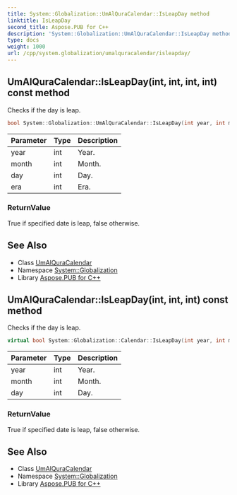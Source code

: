 ```yaml
---
title: System::Globalization::UmAlQuraCalendar::IsLeapDay method
linktitle: IsLeapDay
second_title: Aspose.PUB for C++
description: 'System::Globalization::UmAlQuraCalendar::IsLeapDay method. Checks if the day is leap in C++.'
type: docs
weight: 1000
url: /cpp/system.globalization/umalquracalendar/isleapday/
---
```

## UmAlQuraCalendar::IsLeapDay(int, int, int, int) const method


Checks if the day is leap.

```cpp
bool System::Globalization::UmAlQuraCalendar::IsLeapDay(int year, int month, int day, int era) const override
```


| Parameter | Type | Description |
| --- | --- | --- |
| year | int | Year. |
| month | int | Month. |
| day | int | Day. |
| era | int | Era. |

### ReturnValue

True if specified date is leap, false otherwise.

## See Also

* Class [UmAlQuraCalendar](../)
* Namespace [System::Globalization](../../)
* Library [Aspose.PUB for C++](../../../)
## UmAlQuraCalendar::IsLeapDay(int, int, int) const method


Checks if the day is leap.

```cpp
virtual bool System::Globalization::Calendar::IsLeapDay(int year, int month, int day) const
```


| Parameter | Type | Description |
| --- | --- | --- |
| year | int | Year. |
| month | int | Month. |
| day | int | Day. |

### ReturnValue

True if specified date is leap, false otherwise.

## See Also

* Class [UmAlQuraCalendar](../)
* Namespace [System::Globalization](../../)
* Library [Aspose.PUB for C++](../../../)
